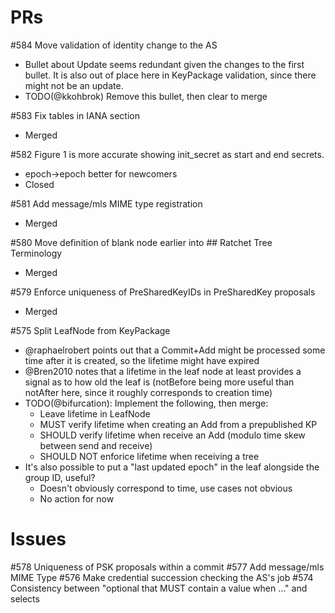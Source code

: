 # PRs

#584 Move validation of identity change to the AS 

* Bullet about Update seems redundant given the changes to the first bullet. It is also out of place here in KeyPackage validation, since there might not be an update.
* TODO(@kkohbrok) Remove this bullet, then clear to merge

#583 Fix tables in IANA section

* Merged

#582 Figure 1 is more accurate showing init_secret as start and end secrets. 

* epoch->epoch better for newcomers
* Closed

#581 Add message/mls MIME type registration 

* Merged

#580 Move definition of blank node earlier into ## Ratchet Tree Terminology 

* Merged

#579 Enforce uniqueness of PreSharedKeyIDs in PreSharedKey proposals 

* Merged

#575 Split LeafNode from KeyPackage 

* @raphaelrobert points out that a Commit+Add might be processed some time after it is created, so the lifetime might have expired
* @Bren2010 notes that a lifetime in the leaf node at least provides a signal as to how old the leaf is (notBefore being more useful than notAfter here, since it roughly corresponds to creation time)
* TODO(@bifurcation): Implement the following, then merge:
  * Leave lifetime in LeafNode
  * MUST verify lifetime when creating an Add from a prepublished KP
  * SHOULD verify lifetime when receive an Add (modulo time skew between send and receive)
  * SHOULD NOT enforice lifetime when receiving a tree
* It's also possible to put a "last updated epoch" in the leaf alongside the group ID, useful?
  * Doesn't obviously correspond to time, use cases not obvious
  * No action for now


# Issues

#578 Uniqueness of PSK proposals within a commit
#577 Add message/mls MIME Type
#576 Make credential succession checking the AS's job
#574 Consistency between "optional that MUST contain a value when …" and selects
